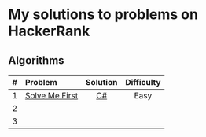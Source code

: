 # My solutions to problems on HackerRank

## Algorithms

| # | Problem | Solution | Difficulty |
|----:|:------------------------------------------------------------ |:---------------------------------:|:---------:|
| 1 | [Solve Me First](https://www.hackerrank.com/challenges/solve-me-first/problem) | [C#](./algorithms/SolveMeFirst.cs) | Easy |
| 2 |  |  |  |
| 3 |  |  |  |
